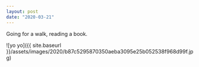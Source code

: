 ```yaml
---
layout: post
date: "2020-03-21"
---
```


Going for a walk, reading a book.

![yo yo]({{ site.baseurl }}/assets/images/2020/b87c5295870350aeba3095e25b052538f968d99f.jpg)

